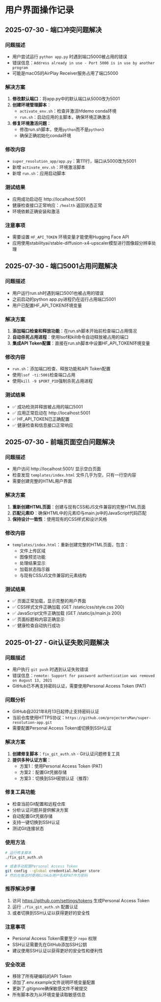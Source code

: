 # 用户界面操作记录

## 2025-07-30 - 端口冲突问题解决

### 问题描述
- 用户尝试运行 `python app.py` 时遇到端口5000被占用的错误
- 错误信息：`Address already in use - Port 5000 is in use by another program`
- 可能是macOS的AirPlay Receiver服务占用了端口5000

### 解决方案
1. **修改默认端口**：将app.py中的默认端口从5000改为5001
2. **创建环境管理脚本**：
   - `activate_env.sh`：检查并激活hfdemo conda环境
   - `run.sh`：启动应用的主脚本，确保环境正确激活
3. **修复环境激活问题**：
   - 修改run.sh脚本，使用`python`而不是`python3`
   - 确保正确初始化conda环境

### 修改内容
- `super_resolution_app/app.py`：第111行，端口从5000改为5001
- 新增 `activate_env.sh`：环境激活脚本
- 新增 `run.sh`：应用启动脚本

### 测试结果
- 应用成功启动在 http://localhost:5001
- 健康检查接口正常响应：`/health` 返回状态正常
- 环境依赖正确安装和激活

### 注意事项
- 需要设置 `HF_API_TOKEN` 环境变量才能使用Hugging Face API
- 应用使用stabilityai/stable-diffusion-x4-upscaler模型进行图像超分辨率处理

## 2025-07-30 - 端口5001占用问题解决

### 问题描述
- 用户运行run.sh时遇到端口5001也被占用的错误
- 之前启动的python app.py进程仍在运行占用端口5001
- 用户已配置HF_API_TOKEN环境变量

### 解决方案
1. **添加端口检查和释放功能**：在run.sh脚本开始前检查端口占用情况
2. **自动杀死占用进程**：使用lsof和kill命令自动释放被占用的端口
3. **集成API Token配置**：直接在run.sh脚本中设置HF_API_TOKEN环境变量

### 修改内容
- `run.sh`：添加端口检查、释放功能和API Token配置
- 使用`lsof -ti:5001`检查端口占用
- 使用`kill -9 $PORT_PID`强制杀死占用进程

### 测试结果
- ✅ 成功检测并释放被占用的端口5001
- ✅ 应用正常启动在 http://localhost:5001
- ✅ HF_API_TOKEN已正确配置
- ✅ 健康检查和信息接口正常响应

## 2025-07-30 - 前端页面空白问题解决

### 问题描述
- 用户访问 http://localhost:5001/ 显示空白页面
- 检查发现 `templates/index.html` 文件几乎为空，只有一行空内容
- 需要创建完整的HTML用户界面

### 解决方案
1. **重新创建HTML页面**：创建与现有CSS和JS文件兼容的完整HTML页面
2. **匹配元素ID**：确保HTML中的元素ID与main.js中的JavaScript代码匹配
3. **保持设计一致性**：使用现有的CSS样式和设计风格

### 修改内容
- `templates/index.html`：重新创建完整的HTML页面，包含：
  - 文件上传区域
  - 图像预览功能
  - 处理结果显示
  - 加载状态指示器
  - 与现有CSS/JS文件兼容的元素结构

### 测试结果
- ✅ 页面正常加载，显示完整的用户界面
- ✅ CSS样式文件正确加载 (GET /static/css/style.css 200)
- ✅ JavaScript文件正确加载 (GET /static/js/main.js 200)
- ✅ 页面标题和内容正确显示
- ✅ 健康检查自动执行成功

## 2025-01-27 - Git认证失败问题解决

### 问题描述
- 用户执行 `git push` 时遇到认证失败错误
- 错误信息：`remote: Support for password authentication was removed on August 13, 2021`
- GitHub已不再支持密码认证，需要使用Personal Access Token (PAT)

### 问题分析
- GitHub自2021年8月13日起停止支持密码认证
- 当前仓库使用HTTPS协议：`https://github.com/projectersMan/super-resolution-app.git`
- 需要配置Personal Access Token或切换到SSH认证

### 解决方案
1. **创建修复脚本**：`fix_git_auth.sh` - Git认证问题修复工具
2. **提供多种认证方案**：
   - 方案1：使用Personal Access Token (PAT)
   - 方案2：配置Git凭据存储
   - 方案3：切换到SSH密钥认证（推荐）

### 修复工具功能
- 检查当前Git配置和远程仓库
- 分析认证问题并提供解决方案
- 自动配置Git凭据存储
- 支持一键切换到SSH认证
- 测试Git连接状态

### 使用方法
```bash
# 运行修复脚本
./fix_git_auth.sh

# 或者手动配置Personal Access Token
git config --global credential.helper store
# 然后在推送时使用GitHub用户名和PAT作为密码
```

### 推荐解决步骤
1. 访问 https://github.com/settings/tokens 生成Personal Access Token
2. 运行 `./fix_git_auth.sh` 配置认证
3. 或者切换到SSH认证以获得更好的安全性

### 注意事项
- Personal Access Token需要至少 `repo` 权限
- SSH认证需要先在GitHub添加SSH公钥
- 建议使用SSH认证以获得更好的安全性和便利性

### 安全改进
- 移除了所有硬编码的API Token
- 添加了.env.example文件说明环境变量配置
- 更新了.gitignore确保敏感文件不被提交
- 所有脚本改为从环境变量读取敏感信息